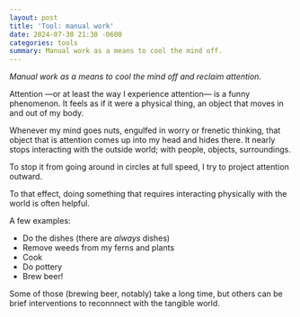 ```yaml
---
layout: post
title: 'Tool: manual work'
date: 2024-07-30 21:30 -0600
categories: tools
summary: Manual work as a means to cool the mind off.
---
```


_Manual work as a means to cool the mind off and reclaim attention._

Attention —or at least the way I experience attention— is a funny phenomenon. It feels as if it were a physical thing, an object that moves in and out of my body.

Whenever my mind goes nuts, engulfed in worry or frenetic thinking, that object that is attention comes up into my head and hides there. It nearly stops interacting with the outside world; with people, objects, surroundings.

To stop it from going around in circles at full speed, I try to project attention outward.

To that effect, doing something that requires interacting physically with the world is often helpful.

A few examples:

- Do the dishes (there are _always_ dishes)
- Remove weeds from my ferns and plants
- Cook
- Do pottery
- Brew beer! 

Some of those (brewing beer, notably) take a long time, but others can be brief interventions to reconnnect with the tangible world.

